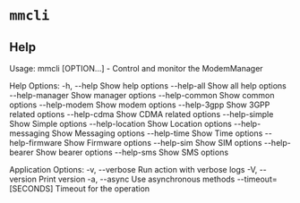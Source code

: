 # `mmcli`

## Help
Usage:
  mmcli [OPTION...] - Control and monitor the ModemManager

Help Options:
  -h, --help                                                  Show help options
  --help-all                                                  Show all help options
  --help-manager                                              Show manager options
  --help-common                                               Show common options
  --help-modem                                                Show modem options
  --help-3gpp                                                 Show 3GPP related options
  --help-cdma                                                 Show CDMA related options
  --help-simple                                               Show Simple options
  --help-location                                             Show Location options
  --help-messaging                                            Show Messaging options
  --help-time                                                 Show Time options
  --help-firmware                                             Show Firmware options
  --help-sim                                                  Show SIM options
  --help-bearer                                               Show bearer options
  --help-sms                                                  Show SMS options

Application Options:
  -v, --verbose                                               Run action with verbose logs
  -V, --version                                               Print version
  -a, --async                                                 Use asynchronous methods
  --timeout=[SECONDS]                                         Timeout for the operation

